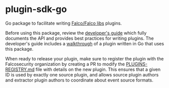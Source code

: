 # plugin-sdk-go

Go package to facilitate writing [Falco/Falco libs](https://falco.org/docs/plugins/) plugins.

Before using this package, review the [developer's guide](https://falco.org/docs/plugins/developers_guide/) which fully documents the API and provides best practices for writing plugins. The developer's guide includes a [walkthrough](https://falco.org/docs/plugins/developers_guide/#example-go-plugin-dummy) of a plugin written in Go that uses this package.

When ready to release your plugin, make sure to register the plugin with the Falcosecurity organization by creating a PR to modify the [PLUGINS-REGISTRY.md](https://github.com/falcosecurity/plugins/blob/master/plugins/PLUGINS-REGISTRY.md) file with details on the new plugin. This ensures that a given ID is used by exactly one source plugin, and allows source plugin authors and extractor plugin authors to coordinate about event source formats.


